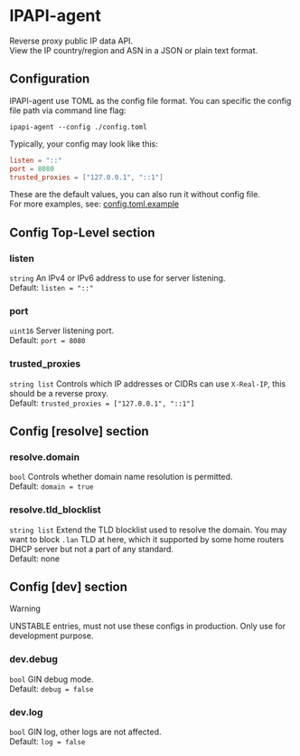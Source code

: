 # IPAPI-agent

Reverse proxy public IP data API.\
View the IP country/region and ASN in a JSON or plain text format.

## Configuration

IPAPI-agent use TOML as the config file format. You can specific the config file path via command line flag:

```shell
ipapi-agent --config ./config.toml
```

Typically, your config may look like this:

```toml
listen = "::"
port = 8080
trusted_proxies = ["127.0.0.1", "::1"]
```

These are the default values, you can also run it without config file.\
For more examples, see: [config.toml.example](config.toml.example)

## Config Top-Level section

### listen

`string` An IPv4 or IPv6 address to use for server listening.\
Default: `listen = "::"`

### port

`uint16` Server listening port.\
Default: `port = 8080`

### trusted_proxies

`string list` Controls which IP addresses or CIDRs can use `X-Real-IP`, this should be a reverse proxy.\
Default: `trusted_proxies = ["127.0.0.1", "::1"]`

## Config [resolve] section

### resolve.domain

`bool` Controls whether domain name resolution is permitted.\
Default: `domain = true`

### resolve.tld_blocklist

`string list` Extend the TLD blocklist used to resolve the domain. You may want to block `.lan` TLD at here, which it supported by some home routers DHCP server but not a part of any standard.\
Default: none

## Config [dev] section

> [!WARNING]
> UNSTABLE entries, must not use these configs in production. Only use for development purpose.

### dev.debug

`bool` GIN debug mode.\
Default: `debug = false`

### dev.log

`bool` GIN log, other logs are not affected.\
Default: `log = false`

